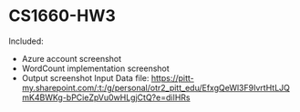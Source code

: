 # CS1660-HW3

Included:
  * Azure account screenshot
  * WordCount implementation screenshot
  * Output screenshot
Input Data file: https://pitt-my.sharepoint.com/:t:/g/personal/otr2_pitt_edu/EfxgQeWl3F9IvrtHtLJQmK4BWKg-bPCieZpVu0wHLgjCtQ?e=diIHRs
